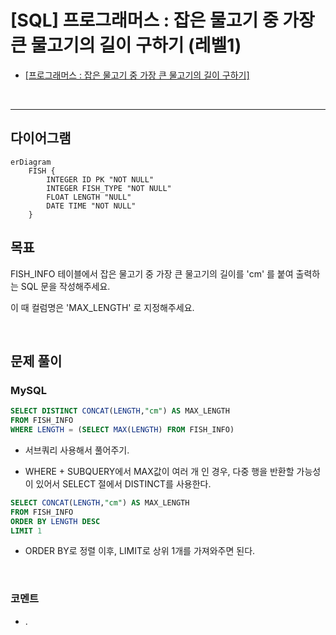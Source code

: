# [SQL] 프로그래머스 : 잡은 물고기 중 가장 큰 물고기의 길이 구하기 (레벨1)

- [[프로그래머스 : 잡은 물고기 중 가장 큰 물고기의 길이 구하기]](https://school.programmers.co.kr/learn/courses/30/lessons/298515)
  
<br>

---

## 다이어그램

```mermaid
erDiagram
    FISH {
        INTEGER ID PK "NOT NULL"
        INTEGER FISH_TYPE "NOT NULL"
        FLOAT LENGTH "NULL"
        DATE TIME "NOT NULL"
    }
```

## 목표

FISH_INFO 테이블에서 잡은 물고기 중 가장 큰 물고기의 길이를 'cm' 를 붙여 출력하는 SQL 문을 작성해주세요.

이 때 컬럼명은 'MAX_LENGTH' 로 지정해주세요.

<br>

## 문제 풀이

### **MySQL**

```SQL
SELECT DISTINCT CONCAT(LENGTH,"cm") AS MAX_LENGTH
FROM FISH_INFO
WHERE LENGTH = (SELECT MAX(LENGTH) FROM FISH_INFO)
```

* 서브쿼리 사용해서 풀어주기.

* WHERE + SUBQUERY에서 MAX값이 여러 개 인 경우, 다중 행을 반환할 가능성이 있어서 SELECT 절에서 DISTINCT를 사용한다.

```SQL
SELECT CONCAT(LENGTH,"cm") AS MAX_LENGTH
FROM FISH_INFO
ORDER BY LENGTH DESC
LIMIT 1
```

* ORDER BY로 정렬 이후, LIMIT로 상위 1개를 가져와주면 된다.

<br>

### **코멘트**

- .
